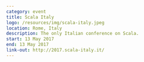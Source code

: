 ```yaml
---
category: event
title: Scala Italy
logo: /resources/img/scala-italy.jpeg
location: Rome, Italy
description: The only Italian conference on Scala.
start: 13 May 2017
end: 13 May 2017
link-out: http://2017.scala-italy.it/
---
```

